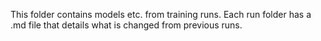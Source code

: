 This folder contains models etc. from training runs. Each run folder has a .md file that details what is changed from previous runs.